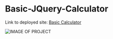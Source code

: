 # Basic-JQuery-Calculator

Link to deployed site: [Basic Calculator](https://mathcodes.github.io/Basic-JQuery-Calculator/)

![IMAGE OF PROJECT](https://github.com/mathcodes/Basic-JQuery-Calculator/blob/master/calculator.png?raw=true) 
